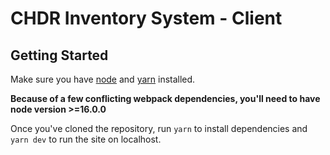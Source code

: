 # CHDR Inventory System - Client

## Getting Started

Make sure you have [node](https://nodejs.org/en/) and [yarn](https://classic.yarnpkg.com/lang/en/docs/install/#mac-stable) installed.

**Because of a few conflicting webpack dependencies, you'll need to have node version >=16.0.0**

Once you've cloned the repository, run `yarn` to install dependencies and `yarn dev` to run the site on localhost.
